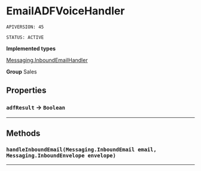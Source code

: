 # EmailADFVoiceHandler

`APIVERSION: 45`

`STATUS: ACTIVE`



**Implemented types**

[Messaging.InboundEmailHandler](Messaging.InboundEmailHandler)


**Group** Sales

## Properties

### `adfResult` → `Boolean`


---
## Methods
### `handleInboundEmail(Messaging.InboundEmail email, Messaging.InboundEnvelope envelope)`
---
